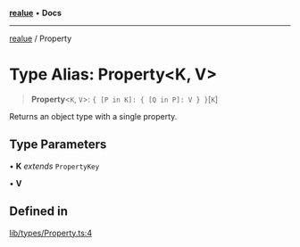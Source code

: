 [**realue**](../README.md) • **Docs**

***

[realue](../README.md) / Property

# Type Alias: Property\<K, V\>

> **Property**\<`K`, `V`\>: `{ [P in K]: { [Q in P]: V } }`\[`K`\]

Returns an object type with a single property.

## Type Parameters

• **K** *extends* `PropertyKey`

• **V**

## Defined in

[lib/types/Property.ts:4](https://github.com/nevoland/realue/blob/23357baeee67e2e83a0bceccc257348ca52e5775/lib/types/Property.ts#L4)
